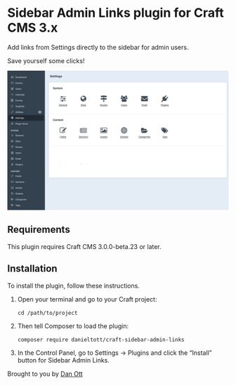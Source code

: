 # Sidebar Admin Links plugin for Craft CMS 3.x

Add links from Settings directly to the sidebar for admin users.

Save yourself some clicks!

![Screenshot](resources/screenshot.jpg)

## Requirements

This plugin requires Craft CMS 3.0.0-beta.23 or later.

## Installation

To install the plugin, follow these instructions.

1.  Open your terminal and go to your Craft project:

        cd /path/to/project

2.  Then tell Composer to load the plugin:

        composer require danieltott/craft-sidebar-admin-links

3.  In the Control Panel, go to Settings → Plugins and click the “Install” button for Sidebar Admin Links.

Brought to you by [Dan Ott](https://dtott.com)
